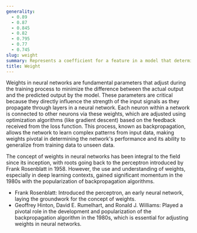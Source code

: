 ```yaml
---
generality:
  - 0.89
  - 0.87
  - 0.845
  - 0.82
  - 0.795
  - 0.77
  - 0.745
slug: weight
summary: Represents a coefficient for a feature in a model that determines the influence of that feature on the model's predictions.
title: Weight
---
```


Weights in neural networks are fundamental parameters that adjust during the training process to minimize the difference between the actual output and the predicted output by the model. These parameters are critical because they directly influence the strength of the input signals as they propagate through layers in a neural network. Each neuron within a network is connected to other neurons via these weights, which are adjusted using optimization algorithms (like gradient descent) based on the feedback received from the loss function. This process, known as backpropagation, allows the network to learn complex patterns from input data, making weights pivotal in determining the network's performance and its ability to generalize from training data to unseen data.

The concept of weights in neural networks has been integral to the field since its inception, with roots going back to the perceptron introduced by Frank Rosenblatt in 1958. However, the use and understanding of weights, especially in deep learning contexts, gained significant momentum in the 1980s with the popularization of backpropagation algorithms.

- Frank Rosenblatt: Introduced the perceptron, an early neural network, laying the groundwork for the concept of weights.
- Geoffrey Hinton, David E. Rumelhart, and Ronald J. Williams: Played a pivotal role in the development and popularization of the backpropagation algorithm in the 1980s, which is essential for adjusting weights in neural networks.
